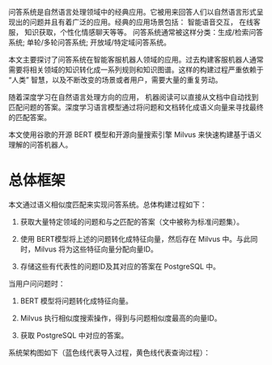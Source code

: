 问答系统是自然语言处理领域中的经典应用。它被用来回答人们以自然语言形式呈现出的问题并且有着广泛的应用。经典的应用场景包括： 智能语音交互， 在线客服， 知识获取，个性化情感聊天等等。 问答系统通常被这样分类：生成/检索问答系统; 单轮/多轮问答系统; 开放域/特定域问答系统。

本文主要探讨了问答系统在智能客服机器人领域的应用。过去构建客服机器人通常需要将相关领域的知识转化成一系列规则和知识图谱。这样的构建过程严重依赖于 “人类” 智慧，以及不断改变的场景或者用户，需要大量的重复劳动。

随着深度学习在自然语言处理方向的应用， 机器阅读可以直接从文档中自动找到匹配问题的答案。深度学习语言模型通过将问题和文档转化成语义向量来寻找最终的匹配答案。

本文使用谷歌的开源 BERT 模型和开源向量搜索引擎 Milvus 来快速构建基于语义理解的问答机器人。

# **总体框架**

本文通过语义相似度匹配来实现问答系统。总体构建过程如下：

1. 获取大量特定领域的问题和与之匹配的答案（文中被称为标准问题集）。

2. 使用 BERT模型将上述的问题转化成特征向量，然后存在 Milvus 中。与此同时，Milvus 将为这些特征向量分配向量ID。

3. 存储这些有代表性的问题ID及其对应的答案在 PostgreSQL 中。

当用户问问题时：

1. BERT 模型将问题转化成特征向量。

2. Milvus 执行相似度搜索操作，得到与问题相似度最高的向量ID。

3. 获取 PostgreSQL 中对应的答案。

系统架构图如下（蓝色线代表导入过程，黄色线代表查询过程）：
